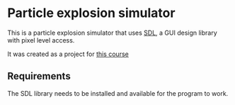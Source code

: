 # Particle explosion simulator

This is a particle explosion simulator that uses [SDL](https://www.libsdl.org/), a GUI design library with pixel level access.

It was created as a project for [this course](https://www.udemy.com/course/free-learn-c-tutorial-beginners/)

## Requirements 

The SDL library needs to be installed and available for the program to work.
